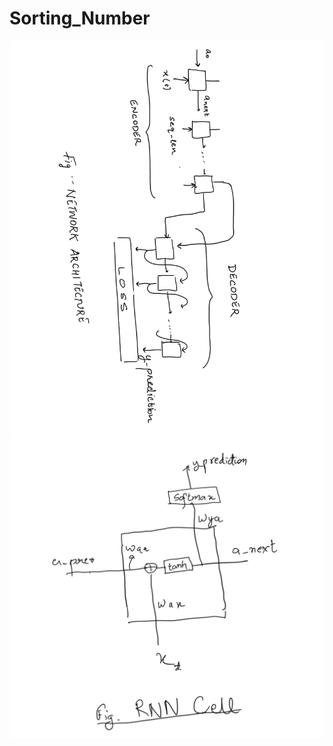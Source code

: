 # Sorting_Number
![alt text](https://github.com/Sajal92/Sorting_Number/blob/main/Network_Architecture.PNG)
![alt text](https://github.com/Sajal92/Sorting_Number/blob/main/RNN_Cell.PNG)

